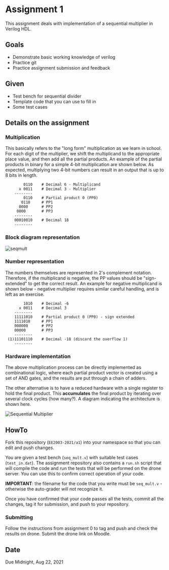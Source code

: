 # Assignment 1

This assignment deals with implementation of a sequential multiplier in Verilog HDL.  

## Goals

- Demonstrate basic working knowledge of verilog
- Practice git
- Practice assignment submission and feedback

## Given

- Test bench for sequential divider
- Template code that you can use to fill in
- Some test cases

## Details on the assignment

### Multiplication

This basically refers to the "long form" multiplication as we learn in school.  For each digit of the multiplier, we shift the multiplicand to the appropriate place value, and then add all the partial products.  An example of the partial products in binary for a simple 4-bit multiplication are shown below.  As expected, multiplying two 4-bit numbers can result in an output that is up to 8 bits in length.  

```
        0110    # Decimal 6 - Multiplicand
      x 0011    # Decimal 3 - Multiplier
    --------
        0110    # Partial product 0 (PP0)
       0110     # PP1
      0000      # PP2 
     0000       # PP3
    --------
    00010010    # Decimal 18
    --------
```

### Block diagram representation

![seqmult](https://user-images.githubusercontent.com/69968227/132320319-56325ec8-ec11-422c-9423-4d69b585a4e1.png)

### Number representation

The numbers themselves are represented in 2's complement notation.  Therefore, if the multiplicand is negative, the PP values should be "sign-extended" to get the correct result.  An example for negative multiplicand is shown below - negative multiplier requires similar careful handling, and is left as an exercise.

```
        1010    # Decimal -6
      x 0011    # Decimal 3
    --------
    11111010    # Partial product 0 (PP0) - sign extended
    1111010     # PP1
    000000      # PP2 
    00000       # PP3
    --------
 (1)11101110    # Decimal -18 (discard the overflow 1)
    --------
```

### Hardware implementation

The above multiplication process can be directly implemented as combinational logic, where each partial product vector is created using a set of AND gates, and the results are put through a chain of adders.

The other alternative is to have a reduced hardware with a single register to hold the final product.  This **accumulates** the final product by iterating over several clock cycles (how many?).  A diagram indicating the architecture is shown here.

![Sequential Multiplier](./fig/seqmult.png)


## HowTo

Fork this repository (`EE2003-2021/a1`) into your namespace so that you can edit and push changes.

You are given a test bench (`seq_mult.v`) with suitable test cases (`test_in.dat`).  The assignment repository also contains a `run.sh` script that will compile the code and run the tests that will be performed on the drone server.  You can use this to confirm correct operation of your code.

**IMPORTANT**: the filename for the code that you write must be `seq_mult.v` - otherwise the auto-grader will not recognize it.

Once you have confirmed that your code passes all the tests, commit all the changes, tag it for submission, and push to your repository.

### Submitting

Follow the instructions from assignment 0 to tag and push and check the results on drone.  Submit the drone link on Moodle.

## Date

Due Midnight, Aug 22, 2021
